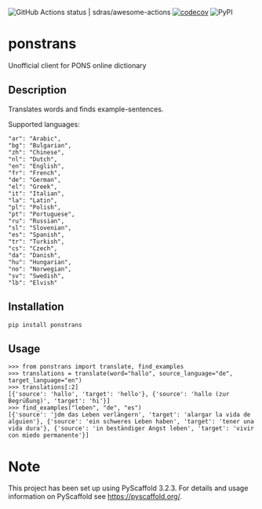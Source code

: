 ![GitHub Actions status | sdras/awesome-actions](https://github.com/plysytsya/ponstrans/workflows/CI/badge.svg)
[![codecov](https://codecov.io/gh/plysytsya/ponstrans/branch/master/graph/badge.svg)](https://codecov.io/gh/plysytsya/ponstrans/branch/master/graph/badge.svg)
![PyPI](https://img.shields.io/pypi/v/ponstrans)

# ponstrans


Unofficial client for PONS online dictionary


## Description

Translates words and finds example-sentences.

Supported languages:
```
"ar": "Arabic",
"bg": "Bulgarian",
"zh": "Chinese",
"nl": "Dutch",
"en": "English",
"fr": "French",
"de": "German",
"el": "Greek",
"it": "Italian",
"la": "Latin",
"pl": "Polish",
"pt": "Portuguese",
"ru": "Russian",
"sl": "Slovenian",
"es": "Spanish",
"tr": "Turkish",
"cs": "Czech",
"da": "Danish",
"hu": "Hungarian",
"no": "Norwegian",
"sv": "Swedish",
"lb": "Elvish"
```

## Installation
```
pip install ponstrans
```

## Usage

```
>>> from ponstrans import translate, find_examples
>>> translations = translate(word="hallo", source_language="de", target_language="en")
>>> translations[:2]
[{'source': 'hallo', 'target': 'hello'}, {'source': 'hallo (zur Begrüßung)', 'target': 'hi'}]
>>> find_examples("leben", "de", "es")
[{'source': 'jdm das Leben verlängern', 'target': 'alargar la vida de alguien'}, {'source': 'ein schweres Leben haben', 'target': 'tener una vida dura'}, {'source': 'in beständiger Angst leben', 'target': 'vivir con miedo permanente'}]
```

Note
====

This project has been set up using PyScaffold 3.2.3. For details and usage
information on PyScaffold see https://pyscaffold.org/.
